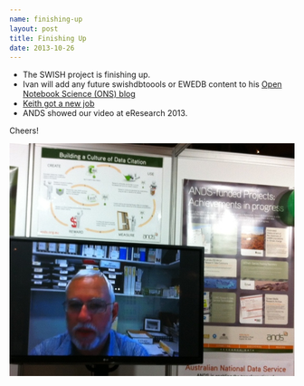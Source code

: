 ```yaml
---
name: finishing-up
layout: post
title: Finishing Up
date: 2013-10-26
---
```


- The SWISH project is finishing up.
- Ivan will add any future swishdbtoools or EWEDB content to his [Open Notebook Science (ONS) blog](http://ivanhanigan.github.io/)
- [Keith got a new job](https://globalhealth.duke.edu/people/faculty/dear-keith)
- ANDS showed our video at eResearch 2013.

Cheers!    

![Keith_at_eResearch2013.jpeg](/images/Keith_at_eResearch_2013.jpeg)
